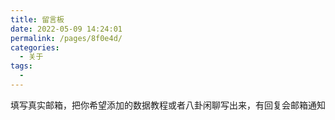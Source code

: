 ```yaml
---
title: 留言板
date: 2022-05-09 14:24:01
permalink: /pages/8f0e4d/
categories:
  - 关于
tags:
  - 
---
```

填写真实邮箱，把你希望添加的数据教程或者八卦闲聊写出来，有回复会邮箱通知
